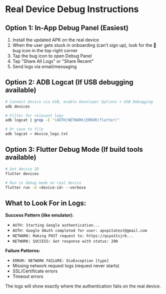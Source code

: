 # Real Device Debug Instructions

## Option 1: In-App Debug Panel (Easiest)
1. Install the updated APK on the real device
2. When the user gets stuck in onboarding (can't sign up), look for the 🐛 bug icon in the top-right corner
3. Tap the bug icon to open Debug Panel
4. Tap "Share All Logs" or "Share Recent" 
5. Send logs via email/messaging

## Option 2: ADB Logcat (If USB debugging available)
```bash
# Connect device via USB, enable Developer Options + USB Debugging
adb devices

# Filter for relevant logs
adb logcat | grep -E "(AUTH|NETWORK|ERROR|flutter)"

# Or save to file
adb logcat > device_logs.txt
```

## Option 3: Flutter Debug Mode (If build tools available)
```bash
# Get device ID
flutter devices

# Run in debug mode on real device
flutter run -d <device-id> --verbose
```

## What to Look For in Logs:

**Success Pattern (like emulator):**
- `AUTH: Starting Google authentication...`
- `AUTH: Google OAuth completed for user: apvpitatest@gmail.com`
- `NETWORK: Making POST request to: https://qsyo1tsjrb...`
- `NETWORK: SUCCESS: Got response with status: 200`

**Failure Patterns:**
- `ERROR: NETWORK FAILURE: DioException [type]`
- Missing network request logs (request never starts)
- SSL/Certificate errors
- Timeout errors

The logs will show exactly where the authentication fails on the real device.